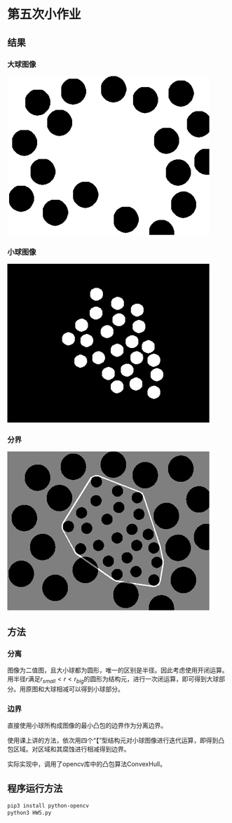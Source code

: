 # 第五次小作业

## 结果

### 大球图像

![big](res/big_circle.png)

### 小球图像

![small](res/small_circle.png)

### 分界

![small](res/divide_line.png)

## 方法

### 分离

图像为二值图，且大小球都为圆形，唯一的区别是半径。因此考虑使用开闭运算。
\
用半径$r$满足$r_{small} < r < r_{big}$的圆形为结构元，进行一次闭运算，即可得到大球部分。用原图和大球相减可以得到小球部分。

### 边界

直接使用小球所构成图像的最小凸包的边界作为分离边界。

使用课上讲的方法，依次用四个“【”型结构元对小球图像进行迭代运算，即得到凸包区域。对区域和其腐蚀进行相减得到边界。

实际实现中，调用了opencv库中的凸包算法ConvexHull。

## 程序运行方法

```ps2
pip3 install python-opencv
python3 HW5.py
```
